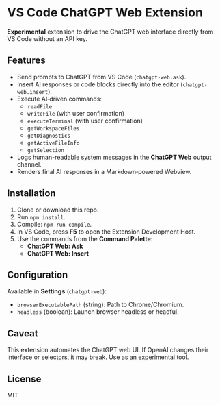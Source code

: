 # VS Code ChatGPT Web Extension

**Experimental** extension to drive the ChatGPT web interface directly from VS Code without an API key.

## Features

- Send prompts to ChatGPT from VS Code (`chatgpt-web.ask`).
- Insert AI responses or code blocks directly into the editor (`chatgpt-web.insert`).
- Execute AI‑driven commands:
  - `readFile`
  - `writeFile` (with user confirmation)
  - `executeTerminal` (with user confirmation)
  - `getWorkspaceFiles`
  - `getDiagnostics`
  - `getActiveFileInfo`
  - `getSelection`
- Logs human-readable system messages in the **ChatGPT Web** output channel.
- Renders final AI responses in a Markdown‑powered Webview.

## Installation

1. Clone or download this repo.
2. Run `npm install`.
3. Compile: `npm run compile`.
4. In VS Code, press **F5** to open the Extension Development Host.
5. Use the commands from the **Command Palette**:
   - **ChatGPT Web: Ask** 
   - **ChatGPT Web: Insert**

## Configuration

Available in **Settings** (`chatgpt-web`):

- `browserExecutablePath` (string): Path to Chrome/Chromium.
- `headless` (boolean): Launch browser headless or headful.

## Caveat

This extension automates the ChatGPT web UI. If OpenAI changes their interface or selectors, it may break. Use as an experimental tool.

## License

MIT
